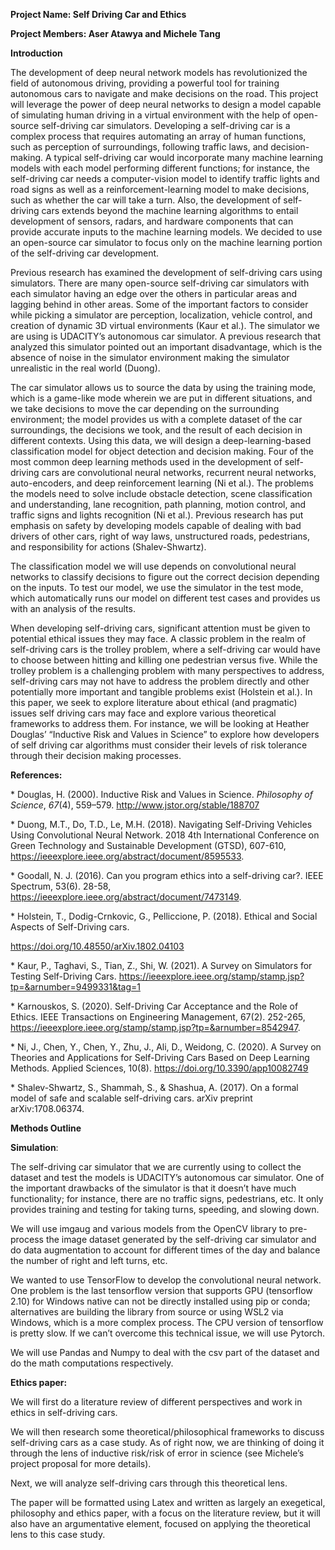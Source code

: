 **Project Name: Self Driving Car and Ethics**

**Project Members: Aser Atawya and Michele Tang**

**Introduction**

The development of deep neural network models has revolutionized the field of autonomous driving, providing a powerful tool for training autonomous cars to navigate and make decisions on the road. This project will leverage the power of deep neural networks to design a model capable of simulating human driving in a virtual environment with the help of open-source self-driving car simulators. Developing a self-driving car is a complex process that requires automating an array of human functions, such as perception of surroundings, following traffic laws, and decision-making. A typical self-driving car would incorporate many machine learning models with each model performing different functions; for instance, the self-driving car needs a computer-vision model to identify traffic lights and road signs as well as a reinforcement-learning model to make decisions, such as whether the car will take a turn. Also, the development of self-driving cars extends beyond the machine learning algorithms to entail development of sensors, radars, and hardware components that can provide accurate inputs to the machine learning models. We decided to use an open-source car simulator to focus only on the machine learning portion of the self-driving car development. 

Previous research has examined the development of self-driving cars using simulators. There are many open-source self-driving car simulators with each simulator having an edge over the others in particular areas and lagging behind in other areas. Some of the important factors to consider while picking a simulator are perception, localization, vehicle control, and creation of dynamic 3D virtual environments (Kaur et al.). The simulator we are using is UDACITY’s autonomous car simulator. A previous research that analyzed this simulator pointed out an important disadvantage, which is the absence of noise in the simulator environment making the simulator unrealistic in the real world (Duong). 

The car simulator allows us to source the data by using the training mode, which is a game-like mode wherein we are put in different situations, and we take decisions to move the car depending on the surrounding environment; the model provides us with a complete dataset of the car surroundings, the decisions we took, and the result of each decision in different contexts. Using this data, we will design a deep-learning-based classification model for object detection and decision making. Four of the most common deep learning methods used in the development of self-driving cars are convolutional neural networks, recurrent neural networks, auto-encoders, and deep reinforcement learning (Ni et al.). The problems the models need to solve include obstacle detection, scene classification and understanding, lane recognition, path planning, motion control, and traffic signs and lights recognition (Ni et al.). Previous research has put emphasis on safety by developing models capable of dealing with bad drivers of other cars, right of way laws, unstructured roads, pedestrians, and responsibility for actions (Shalev-Shwartz). 

The classification model we will use depends on convolutional neural networks to classify decisions to figure out the correct decision depending on the inputs. To test our model, we use the simulator in the test mode, which automatically runs our model on different test cases and provides us with an analysis of the results.

When developing self-driving cars, significant attention must be given to potential ethical issues they may face. A classic problem in the realm of self-driving cars is the trolley problem, where a self-driving car would have to choose between hitting and killing one pedestrian versus five. While the trolley problem is a challenging problem with many perspectives to address, self-driving cars may not have to address the problem directly and other potentially more important and tangible problems exist (Holstein et al.). In this paper, we seek to explore literature about ethical (and pragmatic) issues self driving cars may face and explore various theoretical frameworks to address them. For instance, we will be looking at Heather Douglas’ “Inductive Risk and Values in Science” to explore how developers of self driving car algorithms must consider their levels of risk tolerance through their decision making processes. 

**References:** 

\*  Douglas, H. (2000). Inductive Risk and Values in Science. *Philosophy of Science*, *67*(4), 559–579. http://www.jstor.org/stable/188707 

\* Duong, M.T., Do, T.D., Le, M.H. (2018). Navigating Self-Driving Vehicles Using Convolutional Neural Network. 2018 4th International Conference on Green Technology and Sustainable Development (GTSD), 607-610, https://ieeexplore.ieee.org/abstract/document/8595533.

\* Goodall, N. J. (2016). Can you program ethics into a self-driving car?. IEEE Spectrum, 53(6). 28-58, https://ieeexplore.ieee.org/abstract/document/7473149.

\* Holstein, T., Dodig-Crnkovic, G., Pelliccione, P. (2018). Ethical and Social Aspects of Self-Driving cars. 	 

https://doi.org/10.48550/arXiv.1802.04103

\* Kaur, P., Taghavi, S., Tian, Z., Shi, W. (2021). A Survey on Simulators for Testing Self-Driving Cars. https://ieeexplore.ieee.org/stamp/stamp.jsp?tp=&arnumber=9499331&tag=1

\* Karnouskos, S. (2020). Self-Driving Car Acceptance and the Role of Ethics. IEEE Transactions on Engineering Management, 67(2). 252-265, https://ieeexplore.ieee.org/stamp/stamp.jsp?tp=&arnumber=8542947.

\* Ni, J., Chen, Y., Chen, Y., Zhu, J., Ali, D., Weidong, C. (2020). A Survey on Theories and Applications for Self-Driving Cars Based on Deep Learning Methods. Applied Sciences, 10(8). https://doi.org/10.3390/app10082749

\* Shalev-Shwartz, S., Shammah, S., & Shashua, A. (2017). On a formal model of safe and scalable self-driving cars. arXiv preprint arXiv:1708.06374.


**Methods Outline**

**Simulation**: 

The self-driving car simulator that we are currently using to collect the dataset and test the models is UDACITY’s autonomous car simulator. One of the important drawbacks of the simulator is that it doesn’t have much functionality; for instance, there are no traffic signs, pedestrians, etc. It only provides training and testing for taking turns, speeding, and slowing down.

We will use imgaug and various models from the OpenCV library to pre-process the image dataset generated by the self-driving car simulator and do data augmentation to account for different times of the day and balance the number of right and left turns, etc.

We wanted to use TensorFlow to develop the convolutional neural network. One problem is the last tensorflow version that supports GPU (tensorflow 2.10) for Windows native can not be directly installed using pip or conda; alternatives are building the library from source or using WSL2 via Windows, which is a more complex process. The CPU version of tensorflow is pretty slow. If we can’t overcome this technical issue, we will use Pytorch.

We will use Pandas and Numpy to deal with the csv part of the dataset and do the math computations respectively.

**Ethics paper:** 

We will first do a literature review of different perspectives and work in ethics in self-driving cars. 

We will then research some theoretical/philosophical frameworks to discuss self-driving cars as a case study. As of right now, we are thinking of doing it through the lens of inductive risk/risk of error in science (see Michele’s project proposal for more details).

Next, we will analyze self-driving cars through this theoretical lens.

The paper will be formatted using Latex and written as largely an exegetical, philosophy and ethics paper, with a focus on the literature review, but it will also have an argumentative element, focused on applying the theoretical lens to this case study. 

